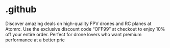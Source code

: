 # .github
Discover amazing deals on high-quality FPV drones and RC planes at Atomrc. Use the exclusive discount code “OFF99” at checkout to enjoy 10% off your entire order. Perfect for drone lovers who want premium performance at a better pric
